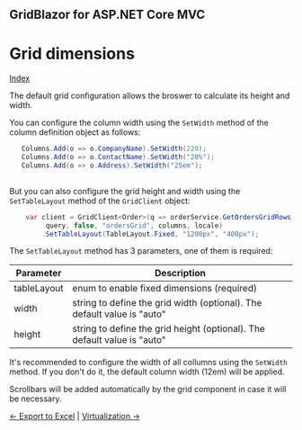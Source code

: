## GridBlazor for ASP.NET Core MVC

# Grid dimensions

[Index](Documentation.md)

The default grid configuration allows the broswer to calculate its height and width. 

You can configure the column width using the ```SetWidth``` method of the column definition object as follows:
 ```c#
    Columns.Add(o => o.CompanyName).SetWidth(220);
    Columns.Add(o => o.ContactName).SetWidth("20%");
    Columns.Add(o => o.Address).SetWidth("25em");
      
```

But you can also configure the grid height and width using the ```SetTableLayout``` method of the ```GridClient``` object:
 
```c#
    var client = GridClient<Order>(q => orderService.GetOrdersGridRows(columns, q),
         query, false, "ordersGrid", columns, locale)
        .SetTableLayout(TableLayout.Fixed, "1200px", "400px");
```

The ```SetTableLayout``` method has 3 parameters, one of them is required:

Parameter | Description
--------- | -----------
tableLayout | enum to enable fixed dimensions (required)
width | string to define the grid width (optional). The default value is "auto"
height | string to define the grid height (optional). The default value is "auto"

It's recommended to configure the width of all collumns using the ```SetWidth``` method. 
If you don't do it, the default column width (12em) will be applied.

Scrollbars will be added automatically by the grid component in case it will be necessary.

[<- Export to Excel](Excel_export.md) | [Virtualization ->](Virtualization.md)